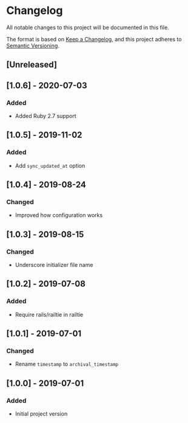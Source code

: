 # Changelog
All notable changes to this project will be documented in this file.

The format is based on [Keep a Changelog](https://keepachangelog.com/en/1.0.0/),
and this project adheres to [Semantic Versioning](https://semver.org/spec/v2.0.0.html).

## [Unreleased]

## [1.0.6] - 2020-07-03
### Added
- Added Ruby 2.7 support

## [1.0.5] - 2019-11-02
### Added
- Add `sync_updated_at` option

## [1.0.4] - 2019-08-24
### Changed
- Improved how configuration works

## [1.0.3] - 2019-08-15
### Changed
- Underscore initializer file name

## [1.0.2] - 2019-07-08
### Added
- Require rails/railtie in railtie

## [1.0.1] - 2019-07-01
### Changed
- Rename `timestamp` to `archival_timestamp`

## [1.0.0] - 2019-07-01
### Added
- Initial project version
